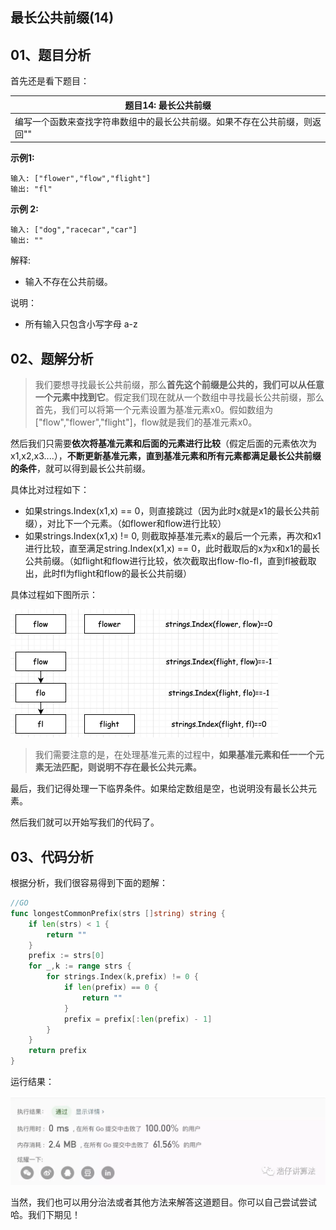  
##  最长公共前缀(14)
 

## 01、题目分析

首先还是看下题目：

| 题目14: 最长公共前缀                                         |
| ------------------------------------------------------------ |
| 编写一个函数来查找字符串数组中的最长公共前缀。如果不存在公共前缀，则返回"" |

**示例1:**

```
输入: ["flower","flow","flight"]
输出: "fl"
```

**示例 2:**

```
输入: ["dog","racecar","car"]
输出: ""
```

解释: 

- 输入不存在公共前缀。

说明：

- 所有输入只包含小写字母 a-z 

## 02、题解分析

>我们要想寻找最长公共前缀，那么**首先这个前缀是公共的，我们可以从任意一个元素中找到它**。假定我们现在就从一个数组中寻找最长公共前缀，那么首先，我们可以将第一个元素设置为基准元素x0。假如数组为["flow","flower","flight"]，flow就是我们的基准元素x0。


然后我们只需要**依次将基准元素和后面的元素进行比较**（假定后面的元素依次为x1,x2,x3....），**不断更新基准元素，直到基准元素和所有元素都满足最长公共前缀的条件**，就可以得到最长公共前缀。

具体比对过程如下：

- 如果strings.Index(x1,x) == 0，则直接跳过（因为此时x就是x1的最长公共前缀），对比下一个元素。（如flower和flow进行比较）
- 如果strings.Index(x1,x) != 0, 则截取掉基准元素x的最后一个元素，再次和x1进行比较，直至满足string.Index(x1,x) == 0，此时截取后的x为x和x1的最长公共前缀。（如flight和flow进行比较，依次截取出flow-flo-fl，直到fl被截取出，此时fl为flight和flow的最长公共前缀）



具体过程如下图所示：

<img src="002/1.png" alt="PNG" style="zoom: 50%;" />

>我们需要注意的是，在处理基准元素的过程中，**如果基准元素和任一一个元素无法匹配，则说明不存在最长公共元素。**

最后，我们记得处理一下临界条件。如果给定数组是空，也说明没有最长公共元素。

然后我们就可以开始写我们的代码了。

## 03、代码分析

根据分析，我们很容易得到下面的题解：

```go
//GO
func longestCommonPrefix(strs []string) string {
    if len(strs) < 1 {
        return ""
    }
    prefix := strs[0]
    for _,k := range strs {
        for strings.Index(k,prefix) != 0 {
            if len(prefix) == 0 {
                return ""
            }
            prefix = prefix[:len(prefix) - 1]
        }
    }
    return prefix
}
```

运行结果：

<img src="002/2.jpg" alt="PNG" style="zoom: 50%;" />

当然，我们也可以用分治法或者其他方法来解答这道题目。你可以自己尝试尝试哈。我们下期见！
